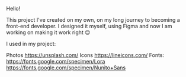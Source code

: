 Hello!

This project I've created on my own, on my long journey to becoming a front-end developer. 
I designed it myself, using Figma and now I am working on making it work right :relieved:

I used in my project:

Photos
https://unsplash.com/
Icons
https://lineicons.com/
Fonts:
https://fonts.google.com/specimen/Lora
https://fonts.google.com/specimen/Nunito+Sans

